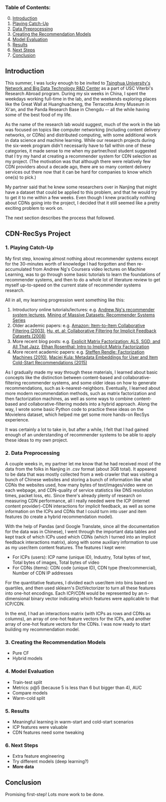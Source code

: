 ### Table of Contents:
0. [Introduction](https://github.com/lucashu1/CDN-RecSys/wiki#introduction)
1. [Playing Catch-Up](https://github.com/lucashu1/CDN-RecSys/wiki#1-playing-catch-up)
2. [Data Preprocessing](https://github.com/lucashu1/CDN-RecSys/wiki#2-data-preprocessing)
3. [Creating the Recommendation Models](https://github.com/lucashu1/CDN-RecSys/wiki#3-creating-the-recommendation-models)
4. [Model Evaluation](https://github.com/lucashu1/CDN-RecSys/wiki#4-model-evaluation)
5. [Results](https://github.com/lucashu1/CDN-RecSys/wiki#5-results)
6. [Next Steps](https://github.com/lucashu1/CDN-RecSys/wiki#6-next-steps)
7. [Conclusion](https://github.com/lucashu1/CDN-RecSys/wiki#conclusion)

## Introduction
This summer, I was lucky enough to be invited to [Tsinghua University's Network and Big Data Technology R&D Center](http://cdn.riit.tsinghua.edu.cn) as a part of USC Viterbi's Research Abroad program. During my six weeks in China, I spent the weekdays working full-time in the lab, and the weekends exploring places like the Great Wall at Huanghuacheng, the Terracotta Army Museum in Xi'an, and the Panda Research Base in Chengdu -- all the while having some of the best food of my life.

As the name of the research lab would suggest, much of the work in the lab was focused on topics like computer networking (including content delivery networks, or CDNs) and distributed computing, with some additional work in data science and machine learning. While our research projects during the six-week program didn't necessarily have to fall within one of these categories, it made sense to me when my partner/host student suggested that I try my hand at creating a recommender system for CDN selection as my project. (The motivation was that although there were relatively few CDN providers about a decade ago, there are so many content delivery services out there now that it can be hard for companies to know which one(s) to pick.)

My partner said that he knew some researchers over in Nanjing that might have a dataset that could be applied to this problem, and that he would try to get it to me within a few weeks. Even though I knew practically nothing about CDNs going into the project, I decided that it still seemed like a pretty exciting problem to work on.

The next section describes the process that followed.

## CDN-RecSys Project

### 1. Playing Catch-Up

My first step, knowing almost nothing about recommender systems except for the 30-minutes worth of knowledge I had forgotten and then re-accumulated from Andrew Ng's Coursera video lectures on Machine Learning, was to go through some basic tutorials to learn the foundations of recommender systems, and then to do a whole lot of literature review to get myself up-to-speed on the current state of recommender systems research.

All in all, my learning progression went something like this:
1. Introductory online tutorials/lectures: e.g. [Andrew Ng's recommender system lectures](https://www.youtube.com/watch?v=giIXNoiqO_U), [Mining of Massive Datasets: Recommender Systems Series](https://www.youtube.com/watch?v=1JRrCEgiyHM)
2. Older academic papers: e.g. [Amazon: Item-to-Item Collaborative Filtering (2003)](https://www.cs.umd.edu/~samir/498/Amazon-Recommendations.pdf), [Hu, et. al: Collaborative Filtering for Implicit Feedback Datasets (2008)](http://yifanhu.net/PUB/cf.pdf)
3. More recent blog posts: e.g. [Explicit Matrix Factorization: ALS, SGD, and All That Jazz](https://blog.insightdatascience.com/explicit-matrix-factorization-als-sgd-and-all-that-jazz-b00e4d9b21ea), [Ethan Rosenthal: Intro to Implicit Matrix Factorization](http://blog.ethanrosenthal.com/2016/10/19/implicit-mf-part-1/)
4. More recent academic papers: e.g. [Steffen Rendle: Factorization Machines (2010)](http://www.algo.uni-konstanz.de/members/rendle/pdf/Rendle2010FM.pdf), [Maciej Kula: Metadata Embeddings for User and Item Cold-Start Recommendations (2015)](https://arxiv.org/pdf/1507.08439.pdf)

As I gradually made my way through these materials, I learned about basic concepts like the distinction between content-based and collaborative-filtering recommender systems, and some older ideas on how to generate recommendations, such as k-nearest-neighbors. Eventually, I learned about more modern recommendation methods, such as matrix factorization and then factorization machines, as well as some ways to combine content-based and collaborative-filtering models into a hybrid approach. Along the way, I wrote some basic Python code to practice these ideas on the Movielens dataset, which helped me get some more hands-on RecSys experience.

It was certainly a lot to take in, but after a while, I felt that I had gained enough of an understanding of recommender systems to be able to apply these ideas to my own project.

### 2. Data Preprocessing

A couple weeks in, my partner let me know that he had received most of the data from the folks in Nanjing in .csv format (about 3GB total). It appeared to be data that was mostly collected from a web crawler that was visiting a bunch of Chinese websites and storing a bunch of information like what CDNs the websites used, how many bytes of text/images/video were on each webpage, and CDN-quality of service statistics like DNS resolution times, packet loss, etc. Since there's already plenty of research on measuring CDN performance, all I really needed were the ICP (internet content provider)-CDN interactions for implicit feedback, as well as some information on the ICPs and CDNs that I could turn into user and item features (to create a hybrid recommendation model).

With the help of Pandas (and Google Translate, since all the documentation for the data was in Chinese), I went through the important data tables and kept track of which ICPs used which CDNs (which I turned into an implicit feedback interactions matrix), along with some auxiliary information to use as my user/item content features. The features I kept were: 

* For ICPs (users): ICP name (unique ID), Industry, Total bytes of text, Total bytes of images, Total bytes of video
* For CDNs (items): CDN code (unique ID), CDN type (free/commercial), Number of CDN IP addresses

For the quantitative features, I divided each user/item into bins based on quartiles, and then used sklearn's DictVectorizer to turn all these features into one-hot encodings. Each ICP/CDN would be represented by an n-dimensional binary vector indicating which features were applicable to that ICP/CDN.

In the end, I had an interactions matrix (with ICPs as rows and CDNs as columns), an array of one-hot feature vectors for the ICPs, and another array of one-hot feature vectors for the CDNs. I was now ready to start building my recommendation model.

### 3. Creating the Recommendation Models

* Pure CF
* Hybrid models

### 4. Model Evaluation

* Train-test split
* Metrics: p@5 (because 5 is less than 6 but bigger than 4), AUC
* Compare models
* Warm-cold split

### 5. Results

* Meaningful learning in warm-start and cold-start scenarios
* ICP features were valuable
* CDN features need some tweaking

### 6. Next Steps

* Extra feature engineering
* Try different models (deep learning?)
* **More data**

## Conclusion

Promising first-step! Lots more work to be done.
